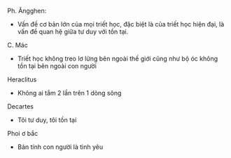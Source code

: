Ph. Ăngghen:
- Vấn đề cơ bản lớn của mọi triết học, đặc biệt là của triết học hiện đại, là vấn đề quan hệ giữa tư duy với tồn tại.

C. Mác
- Triết học không treo lơ lửng bên ngoài thế giới cũng như bộ óc không tồn tại bên ngoài con người

Heraclitus
- Không ai tắm 2 lần trên 1 dòng sông

Decartes
- Tôi tư duy, tôi tồn tại

Phoi ơ bắc
- Bản tính con người là tình yêu 

